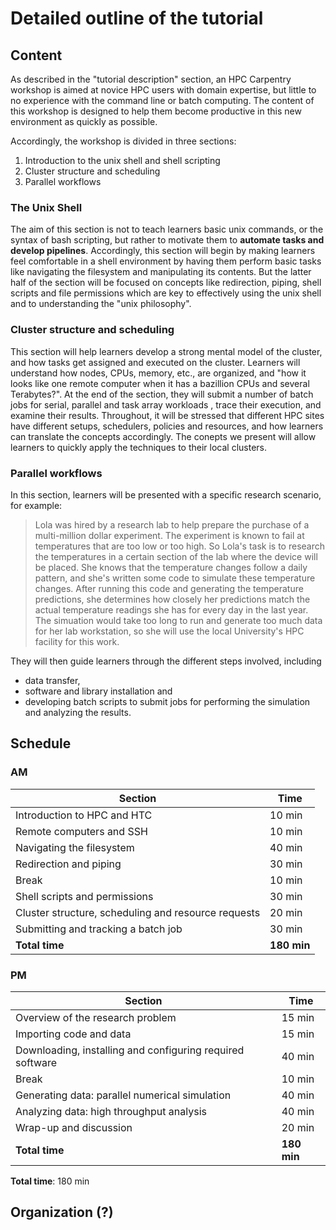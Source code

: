 # Detailed outline of the tutorial

## Content

As described in the "tutorial description" section,
an HPC Carpentry workshop is aimed at novice HPC users with domain expertise,
but little to no experience with the command line or batch computing.
The content of this workshop is designed to help them become productive
in this new environment as quickly as possible.

Accordingly, the workshop is divided in three sections:

1. Introduction to the unix shell and shell scripting
2. Cluster structure and scheduling
3. Parallel workflows

### The Unix Shell

The aim of this section is not to teach learners basic unix commands,
or the syntax of bash scripting,
but rather to motivate them
to **automate tasks and develop pipelines**.
Accordingly, this section will begin by making learners feel
comfortable in a shell environment by having them perform basic tasks
like navigating the filesystem and manipulating its contents.
But the latter half of the section will be focused on concepts
like redirection, piping, shell scripts and file permissions
which are key to effectively using the unix shell and to understanding the "unix philosophy".

### Cluster structure and scheduling

This section will help learners develop a strong mental model of the cluster,
and how tasks get assigned and executed on the cluster.
Learners will understand how nodes, CPUs, memory, etc., are organized,
and "how it looks like one remote computer when it has a bazillion CPUs and several Terabytes?".
At the end of the section, they will
submit a number of batch jobs for serial, parallel and task array workloads , trace their execution, and examine their results.
Throughout, it will be stressed that different HPC sites
have different setups, schedulers, policies and resources,
and how learners can translate the concepts accordingly. The conepts we present will allow learners to quickly apply the techniques to their local clusters.

### Parallel workflows

In this section, learners will be presented with a specific research scenario,
for example:

> Lola was hired by a research lab to help prepare the purchase of a multi-million dollar experiment.
The experiment is known to fail at temperatures that are too low or too high.
So Lola's task is to research the temperatures in a certain section of the lab where the device will be placed.
She knows that the temperature changes follow a daily pattern,
and she's written some code to simulate these temperature changes.
After running this code and generating the temperature predictions,
she determines how closely her predictions match the actual temperature readings
she has for every day in the last year.
The simuation would take too long to run
and generate too much data for her lab workstation,
so she will use the local University's HPC facility for this work.

They will then guide learners through the different steps involved, including
  * data transfer,
  * software and library installation and
  * developing batch scripts to submit jobs for performing the simulation and analyzing the results.

## Schedule

### AM

| Section                                               |   Time        |
|-------------------------------------------------------|---------------|
| Introduction to HPC and HTC                           |   10 min      |
| Remote computers and SSH                              |   10 min      |
| Navigating the filesystem                             |   40 min      |
| Redirection and piping                                |   30 min      |
| Break                                                 |   10 min      |
| Shell scripts and permissions                         |   30 min      |
| Cluster structure, scheduling and resource requests   |   20 min      |
| Submitting and tracking a batch job                   |   30 min      |
| **Total time**                                        |   **180 min** |

### PM

| Section                                                   |   Time        |
|-----------------------------------------------------------|---------------|
| Overview of the research problem                          |   15 min      |
| Importing code and data                                   |   15 min      |
| Downloading, installing and configuring required software |   40 min      |
| Break                                                     |   10 min      |
| Generating data: parallel numerical simulation            |   40 min      |
| Analyzing data: high throughput analysis                  |   40 min      | 
| Wrap-up and discussion                                    |   20 min      |
| **Total time**                                            |   **180 min** |

**Total time**: 180 min

## Organization (?)
